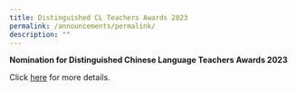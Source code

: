 ```yaml
---
title: Distinguished CL Teachers Awards 2023
permalink: /announcements/permalink/
description: ""
---
```

**Nomination for Distinguished Chinese Language Teachers Awards 2023**


Click [here](/files/Distinguished%20CL%20Teachers%20Awards%20Poster%202023.pdf) for more details.